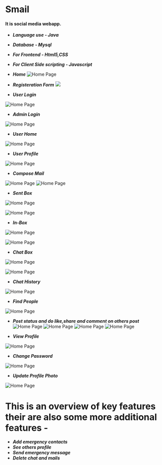 # Smail
#### It is social media webapp.  
- ***Language use - Java***
- ***Database - Mysql***
- ***For Frontend - Html5,CSS***
- ***For Client Side scripting - Javascript*** 


- ***Home***
![Home Page](https://github.com/rahulgupta1999/Smail/blob/master/output/Screenshot%20(38).png)


- ***Registeration Form***
![](https://github.com/rahulgupta1999/Smail/blob/master/output/Capture.PNG)


- ***User Login***


![Home Page](https://github.com/rahulgupta1999/Smail/blob/master/output/Screenshot%20(39).png)


- ***Admin Login***


![Home Page](https://github.com/rahulgupta1999/Smail/blob/master/output/Screenshot%20(63).png)

- ***User Home***

![Home Page](https://github.com/rahulgupta1999/Smail/blob/master/output/Screenshot%20(40).png)

- ***User Profile***


![Home Page](https://github.com/rahulgupta1999/Smail/blob/master/output/Screenshot%20(59).png)

- ***Compose Mail***


![Home Page](https://github.com/rahulgupta1999/Smail/blob/master/output/Screenshot%20(42).png)
![Home Page](https://github.com/rahulgupta1999/Smail/blob/master/output/Screenshot%20(43).png)

- ***Sent Box***


![Home Page](https://github.com/rahulgupta1999/Smail/blob/master/output/Screenshot%20(44).png)



![Home Page](https://github.com/rahulgupta1999/Smail/blob/master/output/Screenshot%20(45).png)
 
- ***In-Box***


![Home Page](https://github.com/rahulgupta1999/Smail/blob/master/output/Screenshot%20(56).png)



![Home Page](https://github.com/rahulgupta1999/Smail/blob/master/output/Screenshot%20(45).png)

- ***Chat Box***


![Home Page](https://github.com/rahulgupta1999/Smail/blob/master/output/Screenshot%20(47).png)

![Home Page](https://github.com/rahulgupta1999/Smail/blob/master/output/Screenshot%20(57).png)


- ***Chat History***


![Home Page](https://github.com/rahulgupta1999/Smail/blob/master/output/Screenshot%20(58).png)


- ***Find People***

![Home Page](https://github.com/rahulgupta1999/Smail/blob/master/output/Screenshot%20(50).png)

- ***Post status and do like,share and comment on others post***
![Home Page](https://github.com/rahulgupta1999/Smail/blob/master/output/Screenshot%20(41).png)
![Home Page](https://github.com/rahulgupta1999/Smail/blob/master/output/Screenshot%20(53).png)
![Home Page](https://github.com/rahulgupta1999/Smail/blob/master/output/Screenshot%20(54).png)
![Home Page](https://github.com/rahulgupta1999/Smail/blob/master/output/Screenshot%20(62).png)

- ***View Profile***


![Home Page](https://github.com/rahulgupta1999/Smail/blob/master/output/Screenshot%20(59).png)



- ***Change Password***


![Home Page](https://github.com/rahulgupta1999/Smail/blob/master/output/Screenshot%20(60).png)



- ***Update Profile Photo***


![Home Page](https://github.com/rahulgupta1999/Smail/blob/master/output/Screenshot%20(61).png)


# This is an overview of key features their are also some more additional features -
- ***Add emergency contacts*** 
- ***See others profile*** 
- ***Send emergency message*** 
- ***Delete chat and mails*** 
